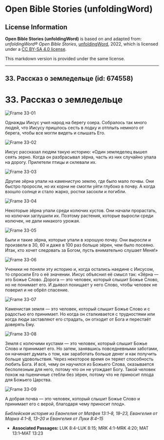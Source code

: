 # Open Bible Stories (unfoldingWord)

## License Information

**Open Bible Stories (unfoldingWord)** is based on and adapted from: _unfoldingWord® Open Bible Stories_, [unfoldingWord](https://unfoldingword.org/utw), 2022, which is licensed under a [CC BY-SA 4.0 license](https://creativecommons.org/licenses/by-sa/4.0/legalcode.en).

This markdown version is provided under the same license.



--------------------------------

## 33. Рассказ о земледельце (id: 674558)

33\. Рассказ о земледельце
==========================

![Frame 33-01](https://cdn.door43.org/obs/jpg/360px/obs-en-33-01.jpg)

Однажды Иисус учил народ на берегу озера. Собралось так много людей, что Иисусу пришлось сесть в лодку и отплыть немного от берега, чтобы все могли видеть и слышать Его.

![Frame 33-02](https://cdn.door43.org/obs/jpg/360px/obs-en-33-02.jpg)

Иисус рассказал людям такую историю: «Один земледелец вышел сеять зерно. Когда он разбрасывал зёрна, часть из них случайно упала на дорогу. Прилетели птицы и склевали их.

![Frame 33-03](https://cdn.door43.org/obs/jpg/360px/obs-en-33-03.jpg)

Другие зёрна упали на каменистую землю, где было мало почвы. Они быстро проросли, но их корни не смогли уйти глубоко в почву. А когда взошло солнце и стало жарко, ростки засохли и погибли.

![Frame 33-04](https://cdn.door43.org/obs/jpg/360px/obs-en-33-04.jpg)

Некоторые зёрна упали среди колючих кустов. Они начали прорастать, но колючки заглушили их. Поэтому растения, которые выросли среди колючек, не дали никакого урожая.

![Frame 33-05](https://cdn.door43.org/obs/jpg/360px/obs-en-33-05.jpg)

Были и такие зёрна, которые упали в хорошую почву. Они выросли и произвели в 30, 60 и даже в 100 раз больше зёрен, чем было посеяно. Итак, кто хочет следовать за Богом, пусть внимательно слушает Меня!»

![Frame 33-06](https://cdn.door43.org/obs/jpg/360px/obs-en-33-06.jpg)

Ученики не поняли эту историю и, когда остались наедине с Иисусом, то спросили Его о её значении. Иисус объяснил её смысл так: «Зёрна — это Божье Слово. Дорога — это человек, который слышит Божье Слово, но не понимает его. И дьявол похищает у него Слово, чтобы человек не поверил и не обрёл спасение.

![Frame 33-07](https://cdn.door43.org/obs/jpg/360px/obs-en-33-07.jpg)

Каменистая земля — это человек, который слышит Божье Слово и с радостью его принимает. Но когда он сталкивается с трудностями или когда люди заставляют его страдать, он отходит от Бога и перестаёт доверять Ему.

![Frame 33-08](https://cdn.door43.org/obs/jpg/360px/obs-en-33-08.jpg)

Земля с колючими кустами — это человек, который слышит Божье Слово и принимает его. Но затем, занявшись повседневными заботами, он начинает думать о том, как заработать больше денег и как получить больше удовольствия. Через некоторое время он теряет способность любить Бога. И всё, чему он научился из Божьего Слова, оказывается бесполезным для него, потому что он не угождает Богу. Такой человек похож на пшеничные стебли без зёрен, потому что не приносит плода для Божьего Царства.

![Frame 33-09](https://cdn.door43.org/obs/jpg/360px/obs-en-33-09.jpg)

А добрая почва — это человек, который слышит Божье Слово и принимает его с верой, благодаря чему приносит плод».

*Библейская история из Евангелия от Матфея 13:1–8, 18–23, Евангелия от Марка 4:1–8, 13–20 и Евангелия от Луки 8:4–15*

* **Associated Passages:** LUK 8:4–LUK 8:15; MRK 4:1–MRK 4:20; MAT 13:1–MAT 13:23

